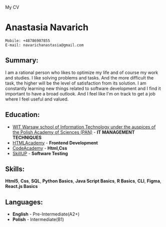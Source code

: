 My CV
# Anastasia Navarich
    Mobile: +48786907855
    E-mail: navarichanastasia@gmail.com
    
##  Summary:
I am a rational person who likes to optimize my life and of course my work and studies. 
I like solving problems and tasks. And the more difficult the task, the higher will be the level of satisfaction from its solution.
I am constantly learning new things related to software development and I find it important to have a broad outlook.
And I feel like I'm on track to get a job where I feel useful and valued.

##  Education:
   +    [WIT Warsaw school of Information Technology under the auspices of the Polish Academy of Sciences (PAN)](https://www.wit.edu.pl/studia-inzynierskie/informatyczne-techniki-zarzadzania/informatyka-stosowana) - **IT MANAGEMENT TECHNIQUES**
   +    [HTMLAcademy](https://htmlacademy.ru/profile/id887467) - **Frontend Development**
   +    [CodeAcademy](https://www.codecademy.com/profiles/0506832725) - **Html,Css**
   +    [SkillUP](https://skillup.ua/) - **Software Testing**

##  Skills:
   **Html5**, **Css**, **SQL**, **Python Basics**, **Java Script Basics**, **R Basics**, **CLI**, **Figma**, **React.js Basics**
## Languages:
   + **English** - Pre-Intermediate(A2+)
   + **Polish**  - Intermediate(B1)
